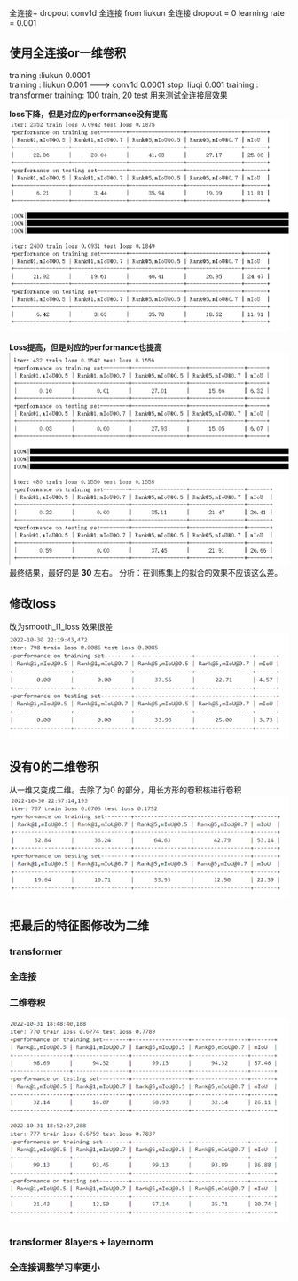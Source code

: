 全连接+ dropout
conv1d
全连接 from liukun
全连接 dropout = 0
learning rate = 0.001

## 使用全连接or一维卷积
training :liukun 0.0001    
training : liukun  0.001  ---> conv1d 0.0001
stop: liuqi 0.001
training : transformer
training: 100 train, 20 test  用来测试全连接层效果


**loss下降，但是对应的performance没有提高**
![mlp](https://raw.githubusercontent.com/LIUQI-creat/pic/main/20221028154001.png)

**Loss提高，但是对应的performance也提高**
![](https://raw.githubusercontent.com/LIUQI-creat/pic/main/20221028155221.png)
最终结果，最好的是 **30** 左右。
分析：在训练集上的拟合的效果不应该这么差。

## 修改loss
改为smooth_l1_loss 
效果很差
![](https://raw.githubusercontent.com/LIUQI-creat/pic/main/20221031132851.png)
##  没有0的二维卷积
从一维又变成二维。去除了为0 的部分，用长方形的卷积核进行卷积
![](https://raw.githubusercontent.com/LIUQI-creat/pic/main/20221031133005.png)

## 把最后的特征图修改为二维
### transformer
### 全连接
### 二维卷积
![](https://raw.githubusercontent.com/LIUQI-creat/pic/main/20221031185608.png)
### transformer  8layers + layernorm
### 全连接调整学习率更小


<!--stackedit_data:
eyJoaXN0b3J5IjpbLTg0MDY1NDk2NywxODAxMzM2NjAzLDE5MD
YzOTg3NzAsLTE1Mzg3MTIyOTgsMTU2ODIyODkxNCwxNTUxMTM0
MTE0LC0xODk1Mzg3NDk4LDMwOTQ5MzQxLC0xOTA5NjM2MDI4LC
0xNTA5NjE1ODk1LDg5ODY5MzQ1MSwtODQwNDkzNzM2XX0=
-->